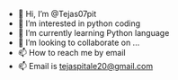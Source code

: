 - 👋 Hi, I’m @Tejas07pit
- 👀 I’m interested in python coding
- 🌱 I’m currently learning Python language
- 💞️ I’m looking to collaborate on ...
- 📫 How to reach me by email
- 📫 Email is tejaspitale20@gmail.com

<!---
Tejas07pit/Tejas07pit is a ✨ special ✨ repository because its `README.md` (this file) appears on your GitHub profile.
You can click the Preview link to take a look at your changes.
--->
